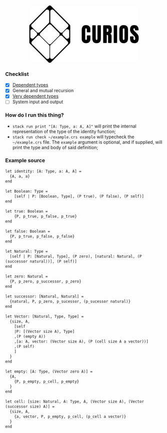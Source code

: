 <p align="center">
  <img width="350" height="183" src="https://github.com/valmirjunior0088/curios/raw/master/logo.png">
</p>

### Checklist

- [x] [Dependent types](https://www.microsoft.com/en-us/research/wp-content/uploads/1997/01/henk.pdf)
- [x] General and mutual recursion
- [x] [Very dependent types](http://www.nuprl.org/documents/Hickey/FormalObjectsinTypeTheory.pdf)
- [ ] System input and output

### How do I run this thing?

- `stack run print "[A: Type, a: A, A]"` will print the internal representation of the type of the identity function;
- `stack run check ~/example.crs example` will typecheck the `~/example.crs` file. The `example` argument is optional, and if supplied, will print the type and body of said definition;

### Example source

```
let identity: [A: Type, a: A, A] =
  {A, a, a}
end

let Boolean: Type =
	[self | P: [Boolean, Type], (P true), (P false), (P self)]
end

let true: Boolean =
	{P, p_true, p_false, p_true}
end

let false: Boolean =
  {P, p_true, p_false, p_false}
end

let Natural: Type =
  [self | P: [Natural, Type], (P zero), [natural: Natural, (P (successor natural))], (P self)]
end

let zero: Natural =
  {P, p_zero, p_successor, p_zero}
end

let successor: [Natural, Natural] =
  {natural, P, p_zero, p_sucessor, (p_sucessor natural)}
end

let Vector: [Natural, Type, Type] =
  {size, A,
    [self
    |P: [(Vector size A), Type]
    ,(P (empty A))
    ,[a: A, vector: (Vector size A), (P (cell size A a vector))]
    ,(P self)
    ]
  }
end

let empty: [A: Type, (Vector zero A)] =
  {A,
    {P, p_empty, p_cell, p_empty}
  }
end

let cell: [size: Natural, A: Type, A, (Vector size A), (Vector (successor size) A)] =
  {size, A,
    {a, vector, P, p_empty, p_cell, (p_cell a vector)}
  }
end
```
